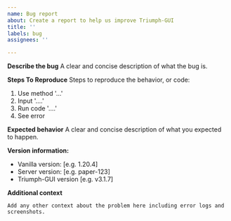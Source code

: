 ```yaml
---
name: Bug report
about: Create a report to help us improve Triumph-GUI
title: ''
labels: bug
assignees: ''

---
```


**Describe the bug**
A clear and concise description of what the bug is.

**Steps To Reproduce**
Steps to reproduce the behavior, or code:
1. Use method '...'
2. Input '....'
3. Run code '....'
4. See error

**Expected behavior**
A clear and concise description of what you expected to happen.

**Version information:**
- Vanilla version: [e.g. 1.20.4]
- Server version: [e.g. paper-123]
- Triumph-GUI version [e.g. v3.1.7]

**Additional context**
```
Add any other context about the problem here including error logs and screenshots.
```
